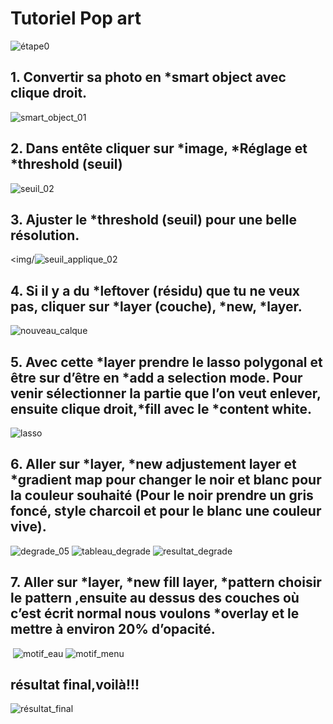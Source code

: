 # Tutoriel Pop art

 <img/>![étape0](https://user-images.githubusercontent.com/93718420/142435866-8eaaebb0-e755-4a0f-bc82-ae462daee573.png)

## 1. Convertir sa photo en *smart object avec clique droit.
<img/>![smart_object_01](https://user-images.githubusercontent.com/93718420/142436623-5c50bbe8-1bb1-49c4-8f80-bea0489df55d.png)

## 2. Dans entête cliquer sur *image, *Réglage et *threshold (seuil)
<img/>![seuil_02](https://user-images.githubusercontent.com/93718420/142436871-0a1990eb-1567-46f6-be78-3e04f156a3c5.png)

## 3. Ajuster le *threshold (seuil) pour une belle résolution.
<img/![seuil_applique_02](https://user-images.githubusercontent.com/93718420/142437034-b480cf8d-d17c-4b11-8c5c-a9df24c3c92b.png)

## 4. Si il y a du *leftover (résidu) que tu ne veux pas, cliquer sur *layer (couche), *new, *layer.
<img/>![nouveau_calque](https://user-images.githubusercontent.com/93718420/142438402-483ab06a-677a-49e7-865d-ebdf57eb7ab6.png)

## 5. Avec cette *layer prendre le lasso polygonal et être sur d’être en *add a selection mode. Pour venir sélectionner la partie que l’on veut enlever, ensuite clique droit,*fill avec le *content white.
<img/>![lasso](https://user-images.githubusercontent.com/93718420/142437727-0e5d1124-3727-4a16-929b-ab996bc5d102.png)

## 6. Aller sur *layer, *new adjustement layer et *gradient map pour changer le noir et blanc pour la couleur souhaité (Pour le noir prendre un gris foncé, style charcoil et pour le blanc une couleur vive). 
<img/>![degrade_05](https://user-images.githubusercontent.com/93718420/142438841-e48e23be-d2b5-4cdc-b448-3162e1e87931.png)
<img/>![tableau_degrade](https://user-images.githubusercontent.com/93718420/142439004-f64dbb3d-4054-4463-b46c-f0862845851e.png)
<img/>![resultat_degrade](https://user-images.githubusercontent.com/93718420/142439262-35eb1a6f-f4e0-41c8-8999-66e58998edf9.png)

## 7. Aller sur *layer, *new fill layer, *pattern choisir le pattern ,ensuite au dessus des couches où c’est écrit normal nous voulons *overlay et le mettre à environ 20% d’opacité.
<img/> ![motif_eau](https://user-images.githubusercontent.com/93718420/142439824-bb8b5a49-f68c-4267-8b05-3f72f5470f04.png)
<img/>![motif_menu](https://user-images.githubusercontent.com/93718420/142440091-e4f86b27-aeda-4abd-8420-63a149dae603.png)

## résultat final,voilà!!!
<img/>![résultat_final](https://user-images.githubusercontent.com/93718420/142440335-74cfe4e0-05a6-4930-a5e4-b2112ca2f1d2.png)

